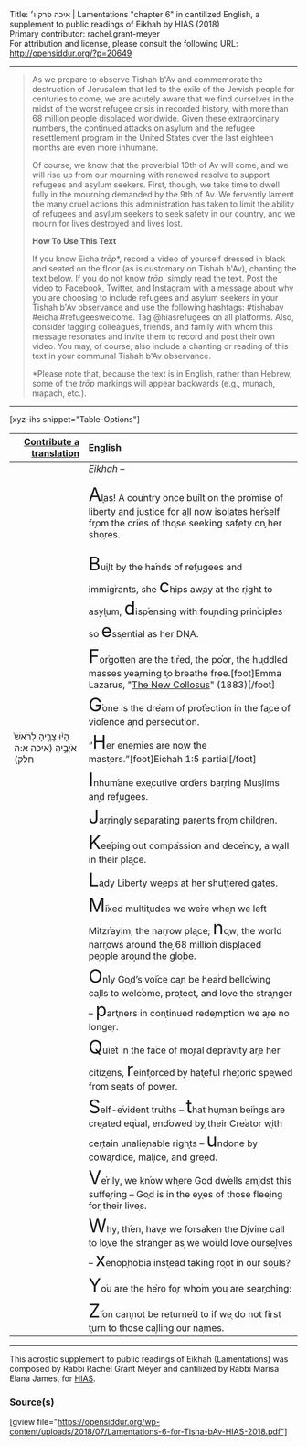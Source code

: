 <html>
<head></head>
<body>
Title: איכה פרק ו׳ | Lamentations "chapter 6" in cantilized English, a supplement to public readings of Eikhah by HIAS (2018)<br />
Primary contributor: rachel.grant-meyer<br />
For attribution and license, please consult the following URL: <a href="http://opensiddur.org/?p=20649">http://opensiddur.org/?p=20649</a>
<p />
<hr />

<blockquote>As we prepare to observe Tishah b'Av and commemorate the destruction of Jerusalem that led to the exile of the Jewish people for centuries to come, we are acutely aware that we find ourselves in the midst of the worst refugee crisis in recorded history, with more than 68 million people displaced worldwide. Given these extraordinary numbers, the continued attacks on asylum and the refugee resettlement program in the United States over the last eighteen months are even more inhumane.

Of course, we know that the proverbial 10th of Av will come, and we will rise up from our mourning with renewed resolve to support refugees and asylum seekers. First, though, we take time to dwell fully in the mourning demanded by the 9th of Av. We fervently lament the many cruel actions this administration has taken to limit the ability of refugees and asylum seekers to seek safety in our country, and we mourn for lives destroyed and lives lost.

<strong>How To Use This Text</strong>

If you know Eicha <em>trōp</em>*, record a video of yourself dressed in black and seated on the floor (as is customary on Tishah b'Av), chanting the text below. If you do not know <em>trōp</em>, simply read the text. Post the video to Facebook, Twitter, and Instagram with a message about why you are choosing to include refugees and asylum seekers in your Tishah b'Av observance and use the following hashtags: #tishabav #eicha #refugeeswelcome. Tag @hiasrefugees on all platforms. Also, consider tagging colleagues, friends, and family with whom this message resonates and invite them to record and post their own video. You may, of course, also include a chanting or reading of this text in your communal Tishah b'Av observance.

*Please note that, because the text is in English, rather than Hebrew, some of the <em>trōp</em> markings will appear backwards (e.g., munach, mapach, etc.).</blockquote>

<hr />

[xyz-ihs snippet="Table-Options"]<table style="margin-left: auto; margin-right: auto;" class="draggable">
<thead><tr><th id="x" style="text-align: right;"><a href="/contributing/upload/">Contribute a translation</a></th><th style="text-align: left;">English</th></tr></thead>
<tbody>
<tr><td style="vertical-align:top;">
<div class="liturgy" lang="he">

</span></div></td>
 
<td style="vertical-align:top;">
<div class="english" lang="en">
<em>Eikhah</em> – 

<span style="font-size: xx-large;">A</span>l֣as! A cou֝ntry once bui֙lt on the pro֗mise of lib֖erty and jus֥tice for a֑ll
now isol֤ates her֝self fr֣om the cri֔es of tho֖se seeking saf֥ety on֣  her shoֽres.
</div></td></tr>


<tr><td style="vertical-align:top;">
<div class="liturgy" lang="he">

</span></div></td>
 
<td style="vertical-align:top;">
<div class="english" lang="en">
<span style="font-size: xx-large;">B</span>ui֤lt by the ha֝nds of ref֣ugees and immig֔rants, she
<span style="font-size: xx-large;">c</span>h֖ips aw֥ay at the r֖ight to asyl֑um,
<span style="font-size: xx-large;">d</span>isp֝ensing with fou֣nding prin֔ciples so
<span style="font-size: xx-large;">e</span>ss֖ential as her DNֽA.
</div></td></tr>


<tr><td style="vertical-align:top;">
<div class="liturgy" lang="he">

</span></div></td>
 
<td style="vertical-align:top;">
<div class="english" lang="en">
<span style="font-size: xx-large;">F</span>or֝gotten are the tir֙ed, the po֗or, the hu֖ddled masses yea֥rning t֣o breathe frֽee.[foot]Emma Lazarus, "<a href="https://opensiddur.org/prayers/special-days/secular-national/july-4th/the-new-collosus-by-emma-lazarus-1883-yiddish-translation-by-rachel-kirsch-holtman-1938/">The New Collosus</a>" (1883)[/foot]
</div></td></tr>


<tr><td style="vertical-align:top;">
<div class="liturgy" lang="he">

</span></div></td>
 
<td style="vertical-align:top;">
<div class="english" lang="en">
<span style="font-size: xx-large;">G</span>֝one is the dre֙am of prot֗ection in the fa֤ce of viol֝ence a֣nd persec֔ution.
</div></td></tr>


<tr><td style="vertical-align:top;">
<div class="liturgy" lang="he">
הָי֨וּ צָרֶ֤יהָ לְרֹאשׁ֙ אֹיְבֶ֣יהָ <span class="citation">(איכה א:ה חלק)</span>
</span></div></td>
 
<td style="vertical-align:top;">
<div class="english" lang="en">
“<span style="font-size: xx-large;">H</span>֖er ene֥mies are no֖w the mastֽers.”[foot]Eichah 1:5 partial[/foot]
</div></td></tr>


<tr><td style="vertical-align:top;">
<div class="liturgy" lang="he">

</span></div></td>
 
<td style="vertical-align:top;">
<div class="english" lang="en">
<span style="font-size: xx-large;">I</span>nhum֝ane exe֤cutive ord֝ers bar֖ring Mus֥lims an֣d ref֑ugees.
</div></td></tr>


<tr><td style="vertical-align:top;">
<div class="liturgy" lang="he">

</span></div></td>
 
<td style="vertical-align:top;">
<div class="english" lang="en">
<span style="font-size: xx-large;">J</span>ar֛ringly sepa֖rating par֥ents fro֣m childֽren.
</div></td></tr>


<tr><td style="vertical-align:top;">
<div class="liturgy" lang="he">

</span></div></td>
 
<td style="vertical-align:top;">
<div class="english" lang="en">
<span style="font-size: xx-large;">K</span>ee֝ping out compa֙ssion and dece֗ncy, a w֖all in their pla֑ce.
</div></td></tr>


<tr><td style="vertical-align:top;">
<div class="liturgy" lang="he">

</span></div></td>
 
<td style="vertical-align:top;">
<div class="english" lang="en">
<span style="font-size: xx-large;">L</span>a֖dy Liberty we֥eps at her shut֖tered gatֽes.
</div></td></tr>


<tr><td style="vertical-align:top;">
<div class="liturgy" lang="he">

</span></div></td>
 
<td style="vertical-align:top;">
<div class="english" lang="en">
<span style="font-size: xx-large;">M</span>i֝xed multit֤udes we we֝re whe֣n we left Mitzr֗ayim, the nar֖row pla֑ce;
<span style="font-size: xx-large;">n</span>o֛w, the world narr֤ows around the֣  68 millio֔n disp֖laced pe֥ople aro֣und the gloֽbe.
</div></td></tr>


<tr><td style="vertical-align:top;">
<div class="liturgy" lang="he">

</span></div></td>
 
<td style="vertical-align:top;">
<div class="english" lang="en">
<span style="font-size: xx-large;">O</span>n֝ly Go֤d’s voi֝ce ca֣n be hea֔rd bello֝wing ca֣lls to welc֔ome, pro֖tect, and lo֥ve the stra֑nger –
<span style="font-size: xx-large;">p</span>art֛ners in con֖tinued rede֥mption we a֣re no longeֽr.
</div></td></tr>


<tr><td style="vertical-align:top;">
<div class="liturgy" lang="he">

</span></div></td>
 
<td style="vertical-align:top;">
<div class="english" lang="en">
<span style="font-size: xx-large;">Q</span>uie֗t in the fa֝ce of mo֣ral depr֔avity ar֖e her citiz֑ens,
<span style="font-size: xx-large;">r</span>einf֛orced by hat֖eful rhe֥toric spe֖wed from se֖ats of powֽer.
</div></td></tr>


<tr><td style="vertical-align:top;">
<div class="liturgy" lang="he">

</span></div></td>
 
<td style="vertical-align:top;">
<div class="english" lang="en">
<span style="font-size: xx-large;">S</span>elf-e֝vident tru֙ths –
<span style="font-size: xx-large;">t</span>hat hu֤man bei֝ngs are cre֣ated eq֔ual, end֝owed by֣  their Cre֔ator w֖ith cer֥tain unalie֣nable righ֑ts –
<span style="font-size: xx-large;">u</span>nd֖one by cowa֥rdice, mal֣ice, and greֽed.
</div></td></tr>


<tr><td style="vertical-align:top;">
<div class="liturgy" lang="he">

</span></div></td>
 
<td style="vertical-align:top;">
<div class="english" lang="en">
<span style="font-size: xx-large;">V</span>e֗rily, we kn֝ow wh֣ere God dw֔ells am֖idst this suffe֑ring –
Go֛d is in the ey֖es of those flee֥ing for֣  their liveֽs.
</div></td></tr>


<tr><td style="vertical-align:top;">
<div class="liturgy" lang="he">

</span></div></td>
 
<td style="vertical-align:top;">
<div class="english" lang="en">
<span style="font-size: xx-large;">W</span>hy, th֝en, hav֤e we forsa֝ken the D֣ivine call to lo֤ve the stra֝nger as֣  we wo֔uld lo֖ve ourse֑lves –
<span style="font-size: xx-large;">x</span>enop֖hobia inst֥ead taking ro֖ot in our soֽuls?
</div></td></tr>


<tr><td style="vertical-align:top;">
<div class="liturgy" lang="he">

</span></div></td>
 
<td style="vertical-align:top;">
<div class="english" lang="en">
<span style="font-size: xx-large;">Y</span>o֝u are the he֙ro fo֣r who֔m you֣  are sear֑ching:
</div></td></tr>


<tr><td style="vertical-align:top;">
<div class="liturgy" lang="he">

</span></div></td>
 
<td style="vertical-align:top;">
<div class="english" lang="en">
<span style="font-size: xx-large;">Z</span>i֝on can֤not be returne֝d to if we֖  do not first t֥urn to those ca֣lling our naֽmes.
</div></td></tr>
</tbody></table>

<hr />

This acrostic supplement to public readings of Eikhah (Lamentations) was composed by Rabbi Rachel Grant Meyer and cantilized by Rabbi Marisa Elana James, for <a href="http://hias.org">HIAS</a>.


<h3>Source(s)</h3>

[gview file="https://opensiddur.org/wp-content/uploads/2018/07/Lamentations-6-for-Tisha-bAv-HIAS-2018.pdf"]
</body>
</html>